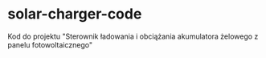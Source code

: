 # solar-charger-code

Kod do projektu "Sterownik ładowania i obciążania akumulatora żelowego z panelu fotowoltaicznego"
